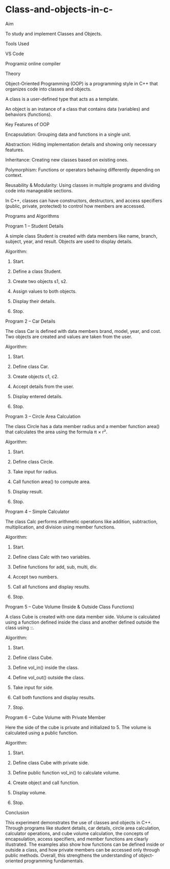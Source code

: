 # Class-and-objects-in-c-

Aim

To study and implement Classes and Objects.


Tools Used

VS Code

Programiz online compiler


Theory


Object-Oriented Programming (OOP) is a programming style in C++ that organizes code into classes and objects.

A class is a user-defined type that acts as a template.

An object is an instance of a class that contains data (variables) and behaviors (functions).


Key Features of OOP

Encapsulation: Grouping data and functions in a single unit.

Abstraction: Hiding implementation details and showing only necessary features.

Inheritance: Creating new classes based on existing ones.

Polymorphism: Functions or operators behaving differently depending on context.

Reusability & Modularity: Using classes in multiple programs and dividing code into manageable sections.


In C++, classes can have constructors, destructors, and access specifiers (public, private, protected) to control how members are accessed.


Programs and Algorithms

Program 1 – Student Details

A simple class Student is created with data members like name, branch, subject, year, and result. Objects are used to display details.

Algorithm:

1. Start.


2. Define a class Student.


3. Create two objects s1, s2.


4. Assign values to both objects.


5. Display their details.


6. Stop.



Program 2 – Car Details

The class Car is defined with data members brand, model, year, and cost. Two objects are created and values are taken from the user.

Algorithm:

1. Start.


2. Define class Car.


3. Create objects c1, c2.


4. Accept details from the user.


5. Display entered details.


6. Stop.



Program 3 – Circle Area Calculation

The class Circle has a data member radius and a member function area() that calculates the area using the formula π × r².

Algorithm:

1. Start.


2. Define class Circle.


3. Take input for radius.


4. Call function area() to compute area.


5. Display result.


6. Stop.



Program 4 – Simple Calculator

The class Calc performs arithmetic operations like addition, subtraction, multiplication, and division using member functions.

Algorithm:

1. Start.


2. Define class Calc with two variables.


3. Define functions for add, sub, multi, div.


4. Accept two numbers.


5. Call all functions and display results.


6. Stop.



Program 5 – Cube Volume (Inside & Outside Class Functions)

A class Cube is created with one data member side. Volume is calculated using a function defined inside the class and another defined outside the class using ::.

Algorithm:

1. Start.


2. Define class Cube.


3. Define vol_in() inside the class.


4. Define vol_out() outside the class.


5. Take input for side.


6. Call both functions and display results.


7. Stop.


Program 6 – Cube Volume with Private Member

Here the side of the cube is private and initialized to 5. The volume is calculated using a public function.

Algorithm:

1. Start.


2. Define class Cube with private side.


3. Define public function vol_in() to calculate volume.


4. Create object and call function.


5. Display volume.


6. Stop.



Conclusion

This experiment demonstrates the use of classes and objects in C++. Through programs like student details, car details, circle area calculation, calculator operations, and cube volume calculation, the concepts of encapsulation, access specifiers, and member functions are clearly illustrated. The examples also show how functions can be defined inside or outside a class, and how private members can be accessed only through public methods. Overall, this strengthens the understanding of object-oriented programming fundamentals.
